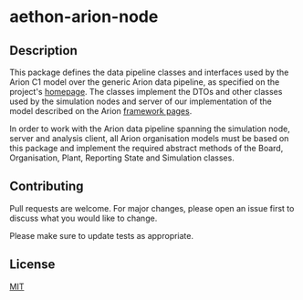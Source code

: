 # aethon-arion-node

## Description

This package defines the data pipeline classes and interfaces used by the Arion C1 model over the generic Arion data pipeline, as specified on the project's [homepage](https://arion.aethon.sg/our-tools/aethon-arion-C1/).  The classes implement the DTOs and other classes used by the simulation nodes and server of our implementation of the model described on the Arion [framework pages](https://arion.aethon.sg/our-framework/).

In order to work with the Arion data pipeline spanning the simulation node, server and analysis client, all Arion organisation models must be based on this package and implement the required abstract methods of the Board, Organisation, Plant, Reporting State and Simulation classes.

## Contributing

Pull requests are welcome. For major changes, please open an issue first to discuss what you would like to change.

Please make sure to update tests as appropriate.

## License

[MIT](https://choosealicense.com/licenses/mit/)